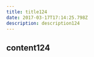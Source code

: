 ```yaml
---
title: title124
date: 2017-03-17T17:14:25.798Z
description: description124
---
```


## content124
  

